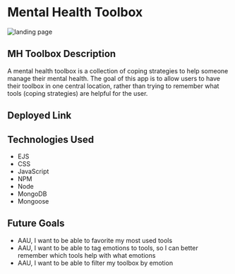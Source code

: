 # Mental Health Toolbox

![landing page](https://i.imgur.com/iIKwB7g_d.png?maxwidth=520&shape=thumb&fidelity=high)


## MH Toolbox Description

A mental health toolbox is a collection of coping strategies to help someone manage their mental health. The goal of this app is to allow users to have their toolbox in one central location, rather than trying to remember what tools (coping strategies) are helpful for the user. 

<!-- getting started: link to deployed app -->
## Deployed Link


## Technologies Used

+ EJS
+ CSS
+ JavaScript
+ NPM
+ Node
+ MongoDB
+ Mongoose


## Future Goals
+ AAU, I want to be able to favorite my most used tools
+ AAU, I want to be able to tag emotions to tools, so I can better remember which tools help with what emotions
+ AAU, I want to be able to filter my toolbox by emotion
